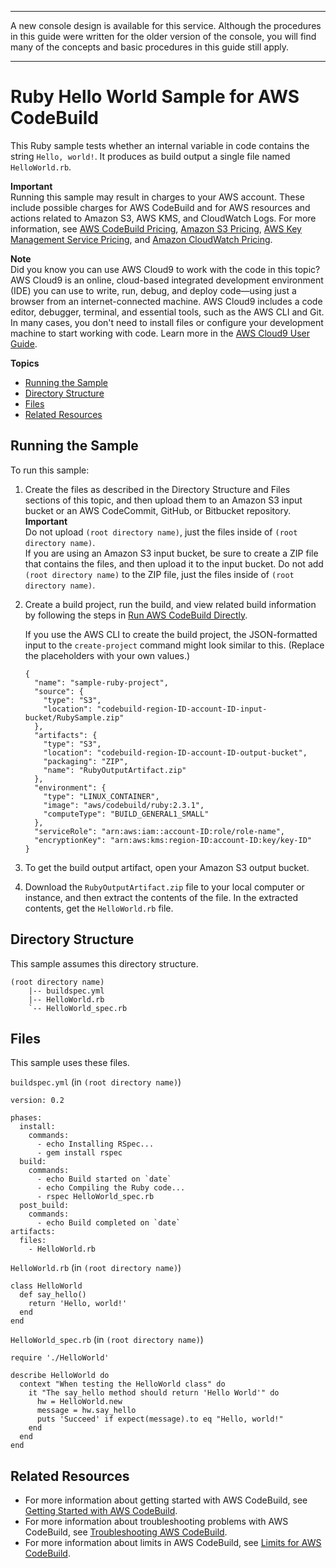 --------

A new console design is available for this service\. Although the procedures in this guide were written for the older version of the console, you will find many of the concepts and basic procedures in this guide still apply\.

--------

# Ruby Hello World Sample for AWS CodeBuild<a name="sample-ruby-hw"></a>

This Ruby sample tests whether an internal variable in code contains the string `Hello, world!`\. It produces as build output a single file named `HelloWorld.rb`\.

**Important**  
Running this sample may result in charges to your AWS account\. These include possible charges for AWS CodeBuild and for AWS resources and actions related to Amazon S3, AWS KMS, and CloudWatch Logs\. For more information, see [AWS CodeBuild Pricing](http://aws.amazon.com/codebuild/pricing), [Amazon S3 Pricing](http://aws.amazon.com/s3/pricing), [AWS Key Management Service Pricing](http://aws.amazon.com/kms/pricing), and [Amazon CloudWatch Pricing](http://aws.amazon.com/cloudwatch/pricing)\.

**Note**  
 Did you know you can use AWS Cloud9 to work with the code in this topic? AWS Cloud9 is an online, cloud\-based integrated development environment \(IDE\) you can use to write, run, debug, and deploy code—using just a browser from an internet\-connected machine\. AWS Cloud9 includes a code editor, debugger, terminal, and essential tools, such as the AWS CLI and Git\. In many cases, you don't need to install files or configure your development machine to start working with code\. Learn more in the [AWS Cloud9 User Guide](https://docs.aws.amazon.com/cloud9/latest/user-guide/)\.

**Topics**
+ [Running the Sample](#sample-ruby-hw-running)
+ [Directory Structure](#sample-ruby-hw-dir)
+ [Files](#sample-ruby-hw-files)
+ [Related Resources](#w4aac11c48c35c17)

## Running the Sample<a name="sample-ruby-hw-running"></a>

To run this sample:

1. Create the files as described in the Directory Structure and Files sections of this topic, and then upload them to an Amazon S3 input bucket or an AWS CodeCommit, GitHub, or Bitbucket repository\. 
**Important**  
Do not upload `(root directory name)`, just the files inside of `(root directory name)`\.   
If you are using an Amazon S3 input bucket, be sure to create a ZIP file that contains the files, and then upload it to the input bucket\. Do not add `(root directory name)` to the ZIP file, just the files inside of `(root directory name)`\.

1. Create a build project, run the build, and view related build information by following the steps in [Run AWS CodeBuild Directly](how-to-run.md)\.

   If you use the AWS CLI to create the build project, the JSON\-formatted input to the `create-project` command might look similar to this\. \(Replace the placeholders with your own values\.\)

   ```
   {
     "name": "sample-ruby-project",
     "source": {
       "type": "S3",
       "location": "codebuild-region-ID-account-ID-input-bucket/RubySample.zip"
     },
     "artifacts": {
       "type": "S3",
       "location": "codebuild-region-ID-account-ID-output-bucket",
       "packaging": "ZIP",
       "name": "RubyOutputArtifact.zip"
     },
     "environment": {
       "type": "LINUX_CONTAINER",
       "image": "aws/codebuild/ruby:2.3.1",
       "computeType": "BUILD_GENERAL1_SMALL"
     },
     "serviceRole": "arn:aws:iam::account-ID:role/role-name",
     "encryptionKey": "arn:aws:kms:region-ID:account-ID:key/key-ID"
   }
   ```

1. To get the build output artifact, open your Amazon S3 output bucket\.

1. Download the `RubyOutputArtifact.zip` file to your local computer or instance, and then extract the contents of the file\. In the extracted contents, get the `HelloWorld.rb` file\. 

## Directory Structure<a name="sample-ruby-hw-dir"></a>

This sample assumes this directory structure\.

```
(root directory name)
    |-- buildspec.yml
    |-- HelloWorld.rb
    `-- HelloWorld_spec.rb
```

## Files<a name="sample-ruby-hw-files"></a>

This sample uses these files\.

`buildspec.yml` \(in `(root directory name)`\)

```
version: 0.2

phases:
  install:
    commands:
      - echo Installing RSpec...
      - gem install rspec
  build:
    commands:
      - echo Build started on `date`
      - echo Compiling the Ruby code...
      - rspec HelloWorld_spec.rb 
  post_build:
    commands:
      - echo Build completed on `date`
artifacts:
  files:
    - HelloWorld.rb
```

`HelloWorld.rb` \(in `(root directory name)`\)

```
class HelloWorld
  def say_hello()
    return 'Hello, world!'
  end
end
```

`HelloWorld_spec.rb` \(in `(root directory name)`\)

```
require './HelloWorld'

describe HelloWorld do
  context "When testing the HelloWorld class" do
    it "The say_hello method should return 'Hello World'" do
      hw = HelloWorld.new
      message = hw.say_hello
      puts 'Succeed' if expect(message).to eq "Hello, world!"
    end
  end
end
```

## Related Resources<a name="w4aac11c48c35c17"></a>
+ For more information about getting started with AWS CodeBuild, see [Getting Started with AWS CodeBuild](getting-started.md)\.
+ For more information about troubleshooting problems with AWS CodeBuild, see [Troubleshooting AWS CodeBuild](troubleshooting.md)\.
+ For more information about limits in AWS CodeBuild, see [Limits for AWS CodeBuild](limits.md)\.